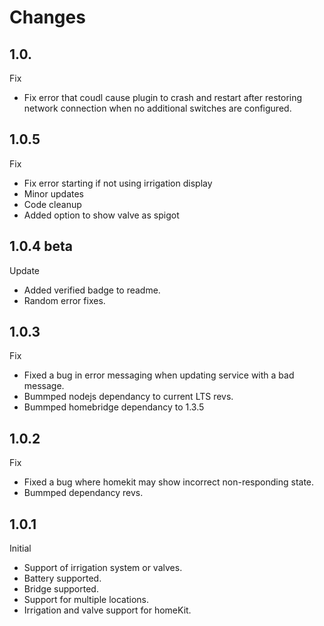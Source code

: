 # Changes

## 1.0.
Fix
-   Fix error that coudl cause plugin to crash and restart after restoring network connection when no additional switches are configured.

## 1.0.5
Fix
-   Fix error starting if not using irrigation display
-   Minor updates
-   Code cleanup
-   Added option to show valve as spigot

## 1.0.4 beta
Update
-   Added verified badge to readme.
-   Random error fixes.

## 1.0.3
Fix
-   Fixed a bug in error messaging when updating service with a bad message.
-   Bummped nodejs dependancy to current LTS revs.
-   Bummped homebridge dependancy to 1.3.5

## 1.0.2
Fix
-   Fixed a bug where homekit may show incorrect non-responding state.
-   Bummped dependancy revs.

## 1.0.1
Initial 
-   Support of irrigation system or valves.
-   Battery supported.
-   Bridge supported.
-   Support for multiple locations.
-   Irrigation and valve support for homeKit.
